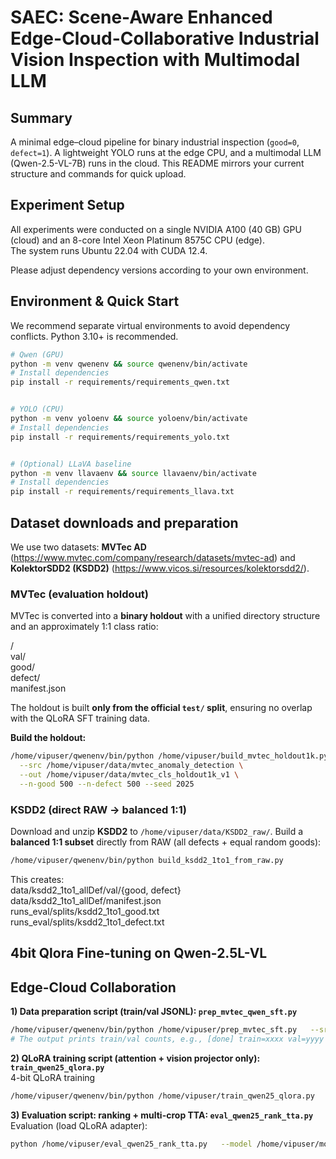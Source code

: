 # SAEC: Scene-Aware Enhanced Edge-Cloud-Collaborative Industrial Vision Inspection with Multimodal LLM

## Summary
A minimal edge–cloud pipeline for binary industrial inspection (`good=0`, `defect=1`). A lightweight YOLO runs at the edge CPU, and a multimodal LLM (Qwen-2.5-VL-7B) runs in the cloud. This README mirrors your current structure and commands for quick upload.

## Experiment Setup
All experiments were conducted on a single NVIDIA A100 (40 GB) GPU (cloud) and an 8-core Intel Xeon Platinum 8575C CPU (edge).  
The system runs Ubuntu 22.04 with CUDA 12.4.  

Please adjust dependency versions according to your own environment.
## Environment & Quick Start
We recommend separate virtual environments to avoid dependency conflicts. Python 3.10+ is recommended.

```bash
# Qwen (GPU)
python -m venv qwenenv && source qwenenv/bin/activate
# Install dependencies
pip install -r requirements/requirements_qwen.txt


# YOLO (CPU)
python -m venv yoloenv && source yoloenv/bin/activate
# Install dependencies
pip install -r requirements/requirements_yolo.txt


# (Optional) LLaVA baseline
python -m venv llavaenv && source llavaenv/bin/activate
# Install dependencies
pip install -r requirements/requirements_llava.txt

```

## Dataset downloads and preparation

We use two datasets: **MVTec AD** (https://www.mvtec.com/company/research/datasets/mvtec-ad) and **KolektorSDD2 (KSDD2)** (https://www.vicos.si/resources/kolektorsdd2/).

### MVTec (evaluation holdout)

MVTec is converted into a **binary holdout** with a unified directory structure and an approximately 1:1 class ratio:
  
<OUT>/  
  val/  
    good/  
    defect/  
  manifest.json  
   
The holdout is built **only from the official `test/` split**, ensuring no overlap with the QLoRA SFT training data.

**Build the holdout:**
```bash
/home/vipuser/qwenenv/bin/python /home/vipuser/build_mvtec_holdout1k.py \
  --src /home/vipuser/data/mvtec_anomaly_detection \
  --out /home/vipuser/data/mvtec_cls_holdout1k_v1 \
  --n-good 500 --n-defect 500 --seed 2025  
```
### KSDD2 (direct RAW → balanced 1:1)

Download and unzip **KSDD2** to `/home/vipuser/data/KSDD2_raw/`.
Build a **balanced 1:1 subset** directly from RAW (all defects + equal random goods):
```bash
/home/vipuser/qwenenv/bin/python build_ksdd2_1to1_from_raw.py
```
This creates:  
data/ksdd2_1to1_allDef/val/{good, defect}  
data/ksdd2_1to1_allDef/manifest.json  
runs_eval/splits/ksdd2_1to1_good.txt  
runs_eval/splits/ksdd2_1to1_defect.txt  
  
## 4bit Qlora Fine-tuning on Qwen-2.5L-VL

## Edge-Cloud Collaboration

**1) Data preparation script (train/val JSONL): `prep_mvtec_qwen_sft.py`**

```bash
/home/vipuser/qwenenv/bin/python /home/vipuser/prep_mvtec_sft.py   --src /home/vipuser/data/mvtec_anomaly_detection   --out /home/vipuser/data/mvtec_qwen_sft   --defect-train-ratio 0.5
# The output prints train/val counts, e.g., [done] train=xxxx val=yyyy
```

**2) QLoRA training script (attention + vision projector only): `train_qwen25_qlora.py`**  
4-bit QLoRA training

```bash
/home/vipuser/qwenenv/bin/python /home/vipuser/train_qwen25_qlora.py   --model /home/vipuser/models/Qwen2.5-VL-7B-Instruct_weights   --data  /home/vipuser/data/mvtec_qwen_sft   --out   /home/vipuser/qlora_qwen25_mvtec   --epochs 3 --bs 2 --ga 8 --lr 2e-4 --use-4bit
```

**3) Evaluation script: ranking + multi-crop TTA: `eval_qwen25_rank_tta.py`**  
Evaluation (load QLoRA adapter):

```bash
python /home/vipuser/eval_qwen25_rank_tta.py   --model /home/vipuser/models/Qwen-2.5-VL-7B-Instruct_weights   --adapter /home/vipuser/qlora_qwen25_mvtec   --data /home/vipuser/data/mvtec_qwen_sft --imgsz 448
```
